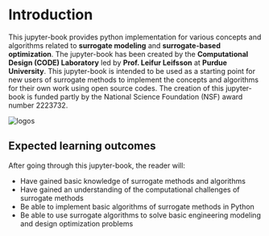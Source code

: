 # Introduction
This jupyter-book provides python implementation for various concepts and algorithms related to **surrogate modeling** and **surrogate-based optimization**. The jupyter-book has been created by the **Computational Design (CODE) Laboratory** led by **Prof. Leifur Leifsson** at **Purdue University**. This jupyter-book is intended to be used as a starting point for new users of surrogate methods to implement the concepts and algorithms for their own work using open source codes. The creation of this jupyter-book is funded partly by the National Science Foundation (NSF) award number 2223732. 

<div style="width:100%; margin: auto;">

![logos](images/logos.png)
</div>

## Expected learning outcomes
After going through this jupyter-book, the reader will:
+ Have gained basic knowledge of surrogate methods and algorithms
+ Have gained an understanding of the computational challenges of surrogate methods
+ Be able to implement basic algorithms of surrogate methods in Python
+ Be able to use surrogate algorithms to solve basic engineering modeling and design optimization problems

